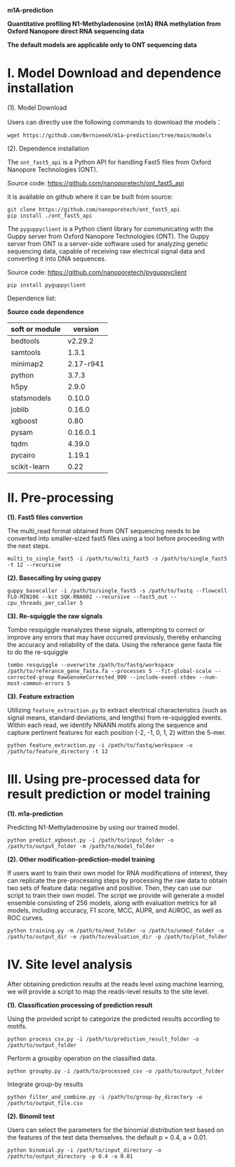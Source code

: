 **m1A-prediction**

**Quantitative profiling N1-Methyladenosine (m1A) RNA methylation from Oxford Nanopore direct RNA sequencing data**

**The default models are applicable only to ONT sequencing data**

# **Ⅰ. Model Download and dependence installation**

(1). Model Download

  Users can directly use the following commands to download the models：
```
wget https://github.com/BernieeeX/m1a-prediction/tree/main/models

```
(2). Dependence installation

  The ``ont_fast5_api`` is a Python API for handling Fast5 files from Oxford Nanopore Technologies (ONT). 
  
  Source code: https://github.com/nanoporetech/ont_fast5_api
  
  it is available on github where it can be built from source:

    git clone https://github.com/nanoporetech/ont_fast5_api
    pip install ./ont_fast5_api

  The ``pyguppyclient``  is a Python client library for communicating with the Guppy server from Oxford Nanopore Technologies (ONT). The Guppy server from ONT is a server-side software used for analyzing genetic sequencing data, capable of receiving raw electrical signal data and converting it into DNA sequences.

  Source code: https://github.com/nanoporetech/pyguppyclient
  
    pip install pyguppyclient

  Dependence list:


**Source code dependence**

soft or module | version
---|---
bedtools | v2.29.2
samtools | 1.3.1
minimap2 | 2.17-r941
python                               |3.7.3
h5py                               |2.9.0
statsmodels                        |0.10.0
joblib                        |0.16.0
xgboost                       |0.80
pysam                         |0.16.0.1
tqdm                          |4.39.0
pycairo                       |1.19.1
scikit-learn              |0.22

  
# **Ⅱ. Pre-processing**

**(1). Fast5 files convertion**

The multi_read format obtained from ONT sequencing needs to be converted into smaller-sized fast5 files using a tool before proceeding with the next steps.

```
multi_to_single_fast5 -i /path/to/multi_fast5 -s /path/to/single_fast5 -t 12 --recursive 
```

**(2). Basecalling by using guppy**

```
guppy_basecaller -i /path/to/single_fast5 -s /path/to/fastq --flowcell FLO-MIN106 --kit SQK-RNA002 --recursive --fast5_out --cpu_threads_per_caller 5
```

**(3). Re-squiggle the raw signals**

Tombo resquiggle reanalyzes these signals, attempting to correct or improve any errors that may have occurred previously, thereby enhancing the accuracy and reliability of the data. Using the referance gene fasta file to do the re-squiggle

```
tombo resquiggle --overwrite /path/to/fastq/workspace /path/to/referance_gene_fasta.fa --processes 5 --fit-global-scale --corrected-group RawGenomeCorrected_000 --include-event-stdev --num-most-common-errors 5
```

**(3). Feature extraction**

Utilizing ``feature_extraction.py`` to extract electrical characteristics (such as signal means, standard deviations, and lengths) from re-squiggled events. Within each read, we identify NNANN motifs along the sequence and capture pertinent features for each position (-2, -1, 0, 1, 2) within the 5-mer.

```
python feature_extraction.py -i /path/to/fastq/workspace -o /path/to/feature_directory -t 12
```

# **Ⅲ. Using pre-processed data for result prediction or model training**

**(1). m1a-prediction**

Predicting N1-Methyladenosine by using our trained model.

```
python predict_xgboost.py -i /path/to/input_folder -o /path/to/output_folder -m /path/to/model_folder
```

**(2). Other modification-prediction-model training**

If users want to train their own model for RNA modifications of interest, they can replicate the pre-processing steps by processing the raw data to obtain two sets of feature data: negative and positive. Then, they can use our script to train their own model. The script we provide will generate a model ensemble consisting of 256 models, along with evaluation metrics for all models, including accuracy, F1 score, MCC, AUPR, and AUROC, as well as ROC curves.

```
python training.py -m /path/to/mod_folder -u /path/to/unmod_folder -o /path/to/output_dir -e /path/to/evaluation_dir -p /path/to/plot_folder
```

# **Ⅳ. Site level analysis**

After obtaining prediction results at the reads level using machine learning, we will provide a script to map the reads-level results to the site level.

**(1). Classification processing of prediction result**

 Using the provided script to categorize the predicted results according to motifs.

 ```
python process_csv.py -i /path/to/prediction_result_folder -o /path/to/output_folder
 ```

Perform a groupby operation on the classified data.

 ```
python groupby.py -i /path/to/processed_csv -o /path/to/output_folder
 ```

Integrate group-by results

 ```
python filter_and_combine.py -i /path/to/group-by_directory -o /path/to/output_file.csv
 ```

**(2). Binomil test**

Users can select the parameters for the binomial distribution test based on the features of the test data themselves. the default p = 0.4, a = 0.01.

 ```
python binomial.py -i /path/to/input_directory -o /path/to/output_directory -p 0.4 -a 0.01
 ```




